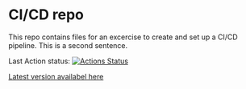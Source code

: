 # CI/CD repo

This repo contains files for an excercise to create and set up a CI/CD pipeline.
This is a second sentence.

Last Action status:
[![Actions Status](https://github.com/kadam12g/cicd/workflows/Test,%20build%20and%20release/badge.svg)](https://github.com/kadam12g/cicd/actions)

[Latest version availabel here](https://github.com/kadam12g/cicd/releases/tag/latest)
